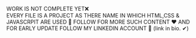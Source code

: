 WORK IS NOT COMPLETE YET❌ <br>
EVERY FILE IS A PROJECT AS THERE NAME IN WHICH HTML,CSS & JAVASCRPIT ARE USED 🚀
FOLLOW FOR MORE SUCH CONTENT ❤
AND FOR EARLY UPDATE FOLLOW MY LINKEDIN ACCOUNT 🙌
(link in bio. ✔)
